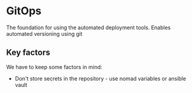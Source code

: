 # GitOps

The foundation for using the automated deployment tools. Enables automated versioning using git

## Key factors
We have to keep some factors in mind:
- Don't store secrets in the repository - use nomad variables or ansible vault